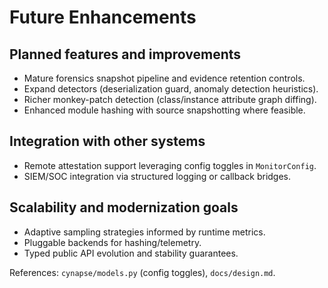 # Future Enhancements

## Planned features and improvements
- Mature forensics snapshot pipeline and evidence retention controls.
- Expand detectors (deserialization guard, anomaly detection heuristics).
- Richer monkey-patch detection (class/instance attribute graph diffing).
- Enhanced module hashing with source snapshotting where feasible.

## Integration with other systems
- Remote attestation support leveraging config toggles in `MonitorConfig`.
- SIEM/SOC integration via structured logging or callback bridges.

## Scalability and modernization goals
- Adaptive sampling strategies informed by runtime metrics.
- Pluggable backends for hashing/telemetry.
- Typed public API evolution and stability guarantees.

References: `cynapse/models.py` (config toggles), `docs/design.md`.
